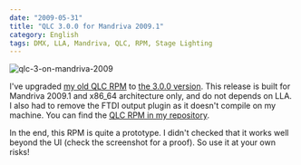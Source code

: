 ```yaml
---
date: "2009-05-31"
title: "QLC 3.0.0 for Mandriva 2009.1"
category: English
tags: DMX, LLA, Mandriva, QLC, RPM, Stage Lighting
---
```


![qlc-3-on-mandriva-2009](/uploads/2009/qlc-3-on-mandriva-2009.png)

I've upgraded
[my old QLC RPM](https://kevin.deldycke.com/2008/05/qlc-2-6-1-for-mandriva-2008-1/)
to [the 3.0.0 version](https://sourceforge.net/forum/forum.php?forum_id=930755).
This release is built for Mandriva 2009.1 and x86_64 architecture only, and do
not depends on LLA. I also had to remove the FTDI output plugin as it doesn't
compile on my machine. You can find the
[QLC RPM in my repository](https://github.com/kdeldycke/mandriva-specs).

In the end, this RPM is quite a prototype. I didn't checked that it works well
beyond the UI (check the screenshot for a proof). So use it at your own risks!
